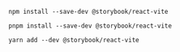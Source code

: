 ```shell renderer="react" language="js" packageManager="npm"
npm install --save-dev @storybook/react-vite
```

```shell renderer="react" language="js" packageManager="pnpm"
pnpm install --save-dev @storybook/react-vite
```

```shell renderer="react" language="js" packageManager="yarn"
yarn add --dev @storybook/react-vite
```

